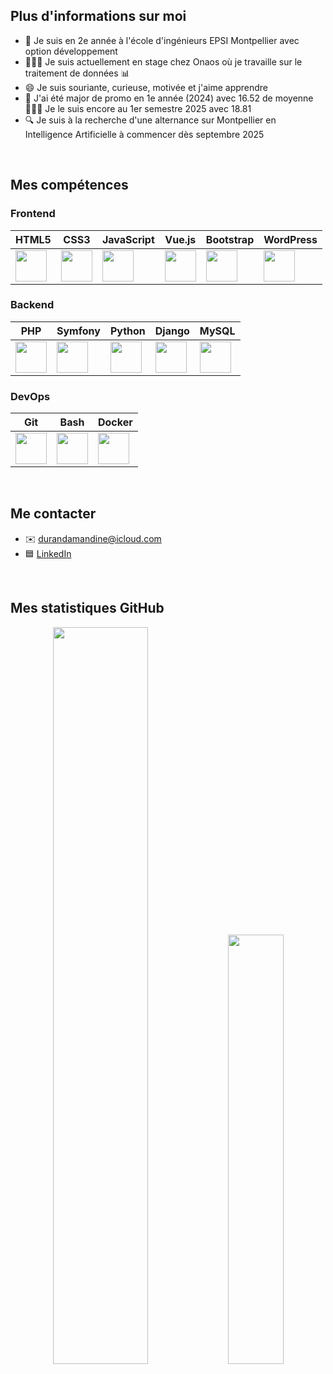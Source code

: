 ## Plus d'informations sur moi

- 🏫 Je suis en 2e année à l'école d'ingénieurs EPSI Montpellier avec option développement
- 👩🏼‍💻 Je suis actuellement en stage chez Onaos où je travaille sur le traitement de données 📊
- 😄 Je suis souriante, curieuse, motivée et j'aime apprendre
- 🥇 J'ai été major de promo en 1e année (2024) avec 16.52 de moyenne 👩🏼‍🎓 Je le suis encore au 1er semestre 2025 avec 18.81
- 🔍 Je suis à la recherche d'une alternance sur Montpellier en Intelligence Artificielle à commencer dès septembre 2025

<br>

## Mes compétences

### Frontend  
| HTML5 | CSS3 | JavaScript | Vue.js | Bootstrap | WordPress |
|---|---|---|---|---|---|
| <img src="https://cdn.jsdelivr.net/gh/devicons/devicon/icons/html5/html5-original.svg" width="50" height="50"/> | <img src="https://cdn.jsdelivr.net/gh/devicons/devicon/icons/css3/css3-original.svg" width="50" height="50"/> | <img src="https://cdn.jsdelivr.net/gh/devicons/devicon/icons/javascript/javascript-original.svg" width="50" height="50"/> | <img src="https://cdn.jsdelivr.net/gh/devicons/devicon/icons/vuejs/vuejs-original.svg" width="50" height="50"/> | <img src="https://cdn.jsdelivr.net/gh/devicons/devicon/icons/bootstrap/bootstrap-original.svg" width="50" height="50"/> | <img src="https://cdn.jsdelivr.net/gh/devicons/devicon/icons/wordpress/wordpress-plain.svg" width="50" height="50"/> |

### Backend  
| PHP | Symfony | Python | Django | MySQL |
|---|---|---|---|---|
| <img src="https://cdn.jsdelivr.net/gh/devicons/devicon/icons/php/php-original.svg" width="50" height="50"/> | <img src="https://cdn.jsdelivr.net/gh/devicons/devicon/icons/symfony/symfony-original.svg" width="50" height="50"/> | <img src="https://cdn.jsdelivr.net/gh/devicons/devicon/icons/python/python-original.svg" width="50" height="50"/> | <img src="https://cdn.jsdelivr.net/gh/devicons/devicon/icons/django/django-plain.svg" width="50" height="50"/> | <img src="https://cdn.jsdelivr.net/gh/devicons/devicon/icons/mysql/mysql-original.svg" width="50" height="50"/> |

### DevOps  
| Git | Bash | Docker |  
|---|---|---|  
| <img src="https://cdn.jsdelivr.net/gh/devicons/devicon/icons/git/git-original.svg" width="50" height="50"/> | <img src="https://cdn.jsdelivr.net/gh/devicons/devicon/icons/bash/bash-original.svg" width="50" height="50"/> | <img src="https://cdn.jsdelivr.net/gh/devicons/devicon/icons/docker/docker-original.svg" width="50" height="50"/> |

<br>

## Me contacter

- ✉️ [durandamandine@icloud.com](mailto:durandamandine@icloud.com)  
- 🟦 [LinkedIn](https://www.linkedin.com/in/amandine-durand-3566452b8/) 

<br>

## Mes statistiques GitHub

<p align="center">
  <img src="https://github-readme-stats.vercel.app/api?username=AmandineDurand&show_icons=true&theme=light" width="55%" style="border: none;" />
  <img src="https://github-readme-stats.vercel.app/api/top-langs/?username=AmandineDurand&layout=compact&theme=light" width="42%" style="border: none;" />
</p>
